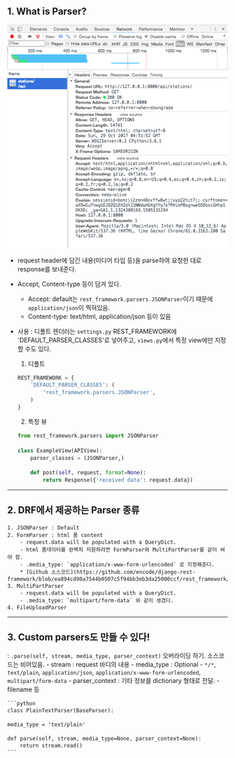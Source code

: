 ## 1. What is Parser?

![](./images/get_request_header.png)

- request header에 담긴 내용(미디어 타입 등)을 parse하여 요청한 대로 response를 보내준다.
- Accept, Content-type 등이 담겨 있다.
    - Accept: default는 `rest_framework.parsers.JSONParser`이기 때문에 `application/json`이 찍혀있음.
    - Content-type: text/html, application/json 등이 있음
- 사용 : 디폴트 렌더러는 `settings.py` REST_FRAMEWORK에 'DEFAULT_PARSER_CLASSES'로 넣어주고, `views.py`에서 특정 view에만 지정할 수도 있다.

    1. 디폴트

    ```python
    REST_FRAMEWORK = {
        'DEFAULT_PARSER_CLASSES': (
            'rest_framework.parsers.JSONParser',
        )
    }
    ```

    2. 특정 뷰

    ```python
    from rest_framework.parsers import JSONParser

    class ExampleView(APIView):
        parser_classes = (JSONParser,)

        def post(self, request, format=None):
            return Response({'received data': request.data})
    ```

---

## 2. DRF에서 제공하는 Parser 종류
    1. JSONParser : Default
    2. FormParser : html 폼 content
        - request.data will be populated with a QueryDict.
        - html 폼데이터를 완벽히 지원하려면 FormParser와 MultiPartParser를 같이 써야 함.
        - .media_type: `application/x-www-form-urlencoded` 로 지정해준다.
        * [Github 소스코드](https://github.com/encode/django-rest-framework/blob/ea894cd90a7544b0507c5f94bb3eb3da25000ccf/rest_framework/parsers.py)
    3. MultiPartParser
        - request.data will be populated with a QueryDict.
        - .media_type: `multipart/form-data` 와 같이 생겼다.
    4. FileUploadParser

---

## 3. Custom parsers도 만들 수 있다!
: `.parse(self, stream, media_type, parser_context)` 오버라이딩 하기. 소스코드는 비어있음.
    - stream : request 바디의 내용
    - media_type : Optional
        - `*/*`, `text/plain`, `application/json`, `application/x-www-form-urlencoded`, `multipart/form-data`
    - parser_context : 기타 정보를 dictionary 형태로 전달.
        - filename 등

    ```python
    class PlainTextParser(BaseParser):

    media_type = 'text/plain'

    def parse(self, stream, media_type=None, parser_context=None):
        return stream.read()
    ```
